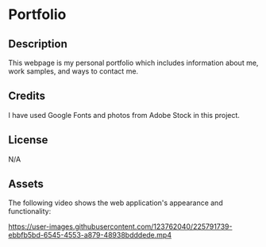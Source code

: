 # Portfolio

## Description
This webpage is my personal portfolio which includes information about me, work samples, and ways to contact me. 

## Credits
I have used Google Fonts and photos from Adobe Stock in this project. 

## License
N/A

## Assets 
The following video shows the web application's appearance and functionality:


https://user-images.githubusercontent.com/123762040/225791739-ebbfb5bd-6545-4553-a879-48938bdddede.mp4

